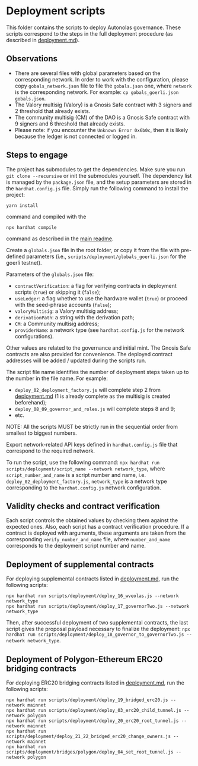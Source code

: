 # Deployment scripts
This folder contains the scripts to deploy Autonolas governance. These scripts correspond to the steps in the full deployment procedure (as described in [deployment.md](https://github.com/valory-xyz/autonolas-governance/blob/main/docs/deployment.md)).

## Observations
- There are several files with global parameters based on the corresponding network. In order to work with the configuration, please copy `gobals_network.json` file to file the `gobals.json` one, where `network` is the corresponding network. For example: `cp gobals_goerli.json gobals.json`.
- The Valory multisig (Valory) is a Gnosis Safe contract with 3 signers and 2 threshold that already exists.
- The community multisig (CM) of the DAO is a Gnosis Safe contract with 9 signers and 6 threshold that already exists.
- Please note: if you encounter the `Unknown Error 0x6b0c`, then it is likely because the ledger is not connected or logged in.

## Steps to engage
The project has submodules to get the dependencies. Make sure you run `git clone --recursive` or init the submodules yourself.
The dependency list is managed by the `package.json` file, and the setup parameters are stored in the `hardhat.config.js` file.
Simply run the following command to install the project:
```
yarn install
```
command and compiled with the
```
npx hardhat compile
```
command as described in the [main readme](https://github.com/valory-xyz/autonolas-governance/blob/main/README.md).


Create a `globals.json` file in the root folder, or copy it from the file with pre-defined parameters (i.e., `scripts/deployment/globals_goerli.json` for the goerli testnet).

Parameters of the `globals.json` file:
- `contractVerification`: a flag for verifying contracts in deployment scripts (`true`) or skipping it (`false`);
- `useLedger`: a flag whether to use the hardware wallet (`true`) or proceed with the seed-phrase accounts (`false`);
- `valoryMultisig`: a Valory multisig address;
- `derivationPath`: a string with the derivation path;
- `CM`: a Community multisig address;
- `providerName`: a network type (see `hardhat.config.js` for the network configurations).

Other values are related to the governance and initial mint. The Gnosis Safe contracts are also provided for convenience. The deployed contract addresses will be added / updated during the scripts run.

The script file name identifies the number of deployment steps taken up to the number in the file name. For example:
- `deploy_02_deployment_factory.js` will complete step 2 from [deployment.md](https://github.com/valory-xyz/autonolas-governance/blob/main/docs/deployment.md) (1 is already complete as the multisig is created beforehand);
- `deploy_08_09_governor_and_roles.js` will complete steps 8 and 9;
- etc.

NOTE: All the scripts MUST be strictly run in the sequential order from smallest to biggest numbers.

Export network-related API keys defined in `hardhat.config.js` file that correspond to the required network.

To run the script, use the following command:
`npx hardhat run scripts/deployment/script_name --network network_type`,
where `script_number_and_name` is a script number and name, i.e. `deploy_02_deployment_factory.js`, `network_type` is a network type corresponding to the `hardhat.config.js` network configuration.

## Validity checks and contract verification
Each script controls the obtained values by checking them against the expected ones. Also, each script has a contract verification procedure.
If a contract is deployed with arguments, these arguments are taken from the corresponding `verify_number_and_name` file, where `number_and_name` corresponds to the deployment script number and name.

## Deployment of supplemental contracts
For deploying supplemental contracts listed in [deployment.md](https://github.com/valory-xyz/autonolas-governance/blob/main/docs/deployment.md),
run the following scripts:
```
npx hardhat run scripts/deployment/deploy_16_wveolas.js --network network_type
npx hardhat run scripts/deployment/deploy_17_governorTwo.js --network network_type
```

Then, after successful deployment of two supplemental contracts, the last script gives the proposal payload necessary to finalize the deployment:
`npx hardhat run scripts/deployment/deploy_18_governor_to_governorTwo.js --network network_type`.

## Deployment of Polygon-Ethereum ERC20 bridging contracts
For deploying ERC20 bridging contracts listed in [deployment.md](https://github.com/valory-xyz/autonolas-governance/blob/main/docs/deployment.md),
run the following scripts:
```
npx hardhat run scripts/deployment/deploy_19_bridged_erc20.js --network mainnet
npx hardhat run scripts/deployment/deploy_03_erc20_child_tunnel.js --network polygon
npx hardhat run scripts/deployment/deploy_20_erc20_root_tunnel.js --network mainnet
npx hardhat run scripts/deployment/deploy_21_22_bridged_erc20_change_owners.js --network mainnet
npx hardhat run scripts/deployment/bridges/polygon/deploy_04_set_root_tunnel.js --network polygon
```






